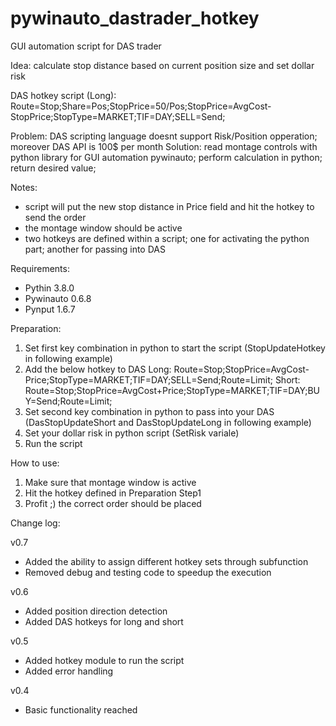 # pywinauto_dastrader_hotkey
GUI automation script for DAS trader

Idea: calculate stop distance based on current position size and set dollar risk

DAS hotkey script (Long): 
Route=Stop;Share=Pos;StopPrice=50/Pos;StopPrice=AvgCost-StopPrice;StopType=MARKET;TIF=DAY;SELL=Send;

Problem: DAS scripting language doesnt support Risk/Position opperation; moreover DAS API is 100$ per month
Solution: read montage controls with python library for GUI automation pywinauto; perform calculation in python; return desired value;

Notes: 
- script will put the new stop distance in Price field and hit the hotkey to send the order
- the montage window should be active
- two hotkeys are defined within a script; one for activating the python part; another for passing into DAS

Requirements:
- Pythin 3.8.0
- Pywinauto 0.6.8
- Pynput 1.6.7

Preparation:
1. Set first key combination in python to start the script (StopUpdateHotkey in following example)
2. Add the below hotkey to DAS
Long:  Route=Stop;StopPrice=AvgCost-Price;StopType=MARKET;TIF=DAY;SELL=Send;Route=Limit;
Short: Route=Stop;StopPrice=AvgCost+Price;StopType=MARKET;TIF=DAY;BUY=Send;Route=Limit;
3. Set second key combination in python to pass into your DAS (DasStopUpdateShort and DasStopUpdateLong in following example)
4. Set your dollar risk in python script (SetRisk variale)
5. Run the script

How to use:
1. Make sure that montage window is active
2. Hit the hotkey defined in Preparation Step1
3. Profit ;) the correct order should be placed

Change log:

v0.7
- Added the ability to assign different hotkey sets through subfunction
- Removed debug and testing code to speedup the execution

v0.6 
- Added position direction detection
- Added DAS hotkeys for long and short

v0.5
- Added hotkey module to run the script
- Added error handling

v0.4
- Basic functionality reached
